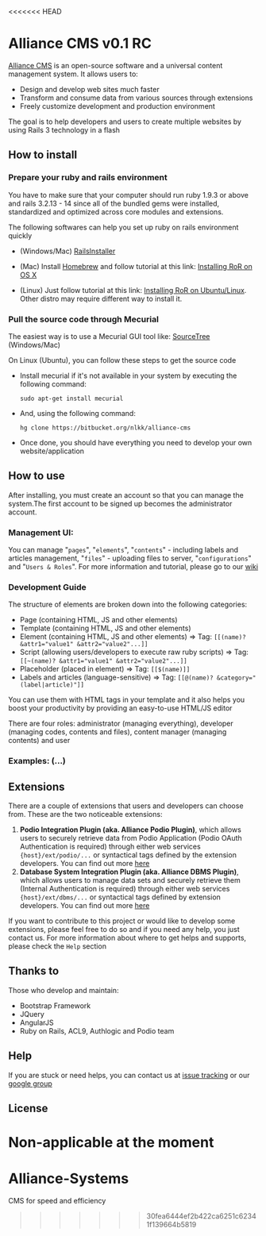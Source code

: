 <<<<<<< HEAD
# Alliance CMS v0.1 RC

[Alliance CMS](http://apps.codigobit.info/2012/06/markdown-pad-markdown-textfile-editor.html) is an open-source software and a universal content management system. It allows users to:

* Design and develop web sites much faster
* Transform and consume data from various sources through extensions
* Freely customize development and production environment

The goal is to help developers and users to create multiple websites by using Rails 3 technology in a flash

## How to install

### Prepare your ruby and rails environment

You have to make sure that your computer should run ruby 1.9.3 or above and rails 3.2.13 - 14 since all of the bundled gems were installed, standardized and optimized across core modules and extensions.

The following softwares can help you set up ruby on rails environment quickly

* (Windows/Mac) [RailsInstaller](http://railsinstaller.org/en)

* (Mac) Install [Homebrew](http://brew.sh/) and follow tutorial at this link: [Installing RoR on OS X](http://ruby.about.com/od/rails3tutorial/ss/Installing-Ruby-On-Rails-On-Os-X.htm)

* (Linux) Just follow tutorial at this link: [Installing RoR on Ubuntu/Linux](http://camtyler.com/development/ruby/install-rails-on-linux-mint-14). Other distro may require different way to install it.

### Pull the source code through Mecurial

The easiest way is to use a Mecurial GUI tool like: [SourceTree](http://www.sourcetreeapp.com/) (Windows/Mac)

On Linux (Ubuntu), you can follow these steps to get the source code

* Install mecurial if it's not available in your system by executing the following command:

    `sudo apt-get install mecurial`

* And, using the following command:

    `hg clone https://bitbucket.org/nlkk/alliance-cms`

* Once done, you should have everything you need to develop your own website/application

## How to use

After installing, you must create an account so that you can manage the system.The first account to be signed up becomes the administrator account.

### Management UI:

You can manage "`pages`", "`elements`", "`contents`" - including labels and articles management, "`files`" - uploading files to server, "`configurations`" and "`Users & Roles`". For more information and tutorial, please go to our [wiki](https://www.google.com)

### Development Guide

The structure of elements are broken down into the following categories:

* Page (containing HTML, JS and other elements)
* Template (containing HTML, JS and other elements)
* Element (containing HTML, JS and other elements) => Tag: `[[(name)? &attr1="value1" &attr2="value2"...]]`
* Script (allowing users/developers to execute raw ruby scripts) => Tag: `[[~(name)? &attr1="value1" &attr2="value2"...]]`
* Placeholder (placed in element) => Tag: `[[$(name)]]`
* Labels and articles (language-sensitive) => Tag: `[[@(name)? &category="(label|article)"]]`

You can use them with HTML tags in your template and it also helps you boost your productivity by providing an easy-to-use HTML/JS editor

There are four roles: administrator (managing everything), developer (managing codes, contents and files), content manager (managing contents) and user

### Examples: (...)


## Extensions

There are a couple of extensions that users and developers can choose from. These are the two noticeable extensions:

1. **Podio Integration Plugin (aka. Alliance Podio Plugin)**, which allows users to securely retrieve data from Podio Application (Podio OAuth Authentication is required) through either web services `{host}/ext/podio/...` or syntactical tags defined by the extension developers. You can find out more [here](https://www.google.com)
2. **Database System Integration Plugin (aka. Alliance DBMS Plugin)**, which allows users to manage data sets and securely retrieve them (Internal Authentication is required) through either web services `{host}/ext/dbms/...` or syntactical tags defined by extension developers. You can find out more [here](https://www.google.com)

If you want to contribute to this project or would like to develop some extensions, please feel free to do so and if you need any help, you just contact us. For more information about where to get helps and supports, please check the `Help` section

## Thanks to

Those who develop and maintain:

 * Bootstrap Framework
 * JQuery
 * AngularJS
 * Ruby on Rails, ACL9, Authlogic and Podio team

## Help

If you are stuck or need helps, you can contact us at [issue tracking](https://bitbucket.org/nlkk/alliance-cms/issues?status=new&status=open)
or our [google group](http://www.google.com)

## License
Non-applicable at the moment
=======
Alliance-Systems
================

CMS for speed and efficiency
>>>>>>> 30fea6444ef2b422ca6251c62341f139664b5819

